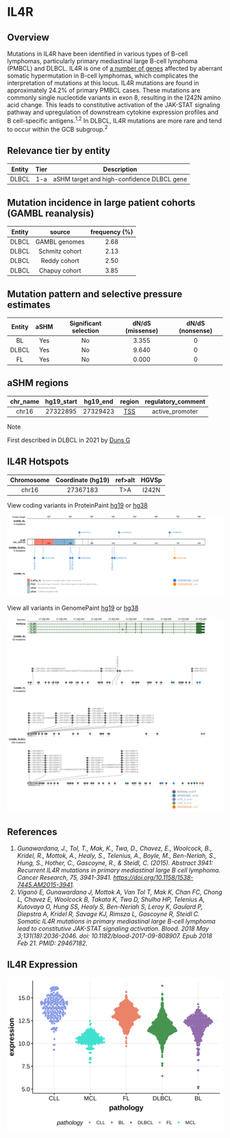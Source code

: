 # IL4R
## Overview
Mutations in IL4R have been identified in various types of B-cell lymphomas, particularly primary mediastinal large B-cell lymphoma (PMBCL) and DLBCL. IL4R is one of [a number of genes](https://github.com/morinlab/LLMPP/wiki/ashm) affected by aberrant somatic hypermutation in B-cell lymphomas, which complicates the interpretation of mutations at this locus. IL4R mutations are found in approximately 24.2% of primary PMBCL cases. These mutations are commonly single nucleotide variants in exon 8, resulting in the I242N amino acid change. This leads to constitutive activation of the JAK-STAT signaling pathway and upregulation of downstream cytokine expression profiles and B cell-specific antigens.<sup>1,2</sup> In DLBCL, IL4R mutations are more rare and tend to occur within the GCB subgroup.<sup>2</sup> 

## Relevance tier by entity

|Entity|Tier|Description               |
|:------:|:----:|--------------------------|
|DLBCL |1-a | aSHM target and high-confidence DLBCL gene|

## Mutation incidence in large patient cohorts (GAMBL reanalysis)

|Entity|source        |frequency (%)|
|:------:|:--------------:|:-------------:|
|DLBCL |GAMBL genomes |2.68         |
|DLBCL |Schmitz cohort|2.13         |
|DLBCL |Reddy cohort  |2.50         |
|DLBCL |Chapuy cohort |3.85         |

## Mutation pattern and selective pressure estimates

|Entity|aSHM|Significant selection|dN/dS (missense)|dN/dS (nonsense)|
|:------:|:----:|:---------------------:|:----------------:|:----------------:|
|BL    |Yes |No                   |3.355           |0               |
|DLBCL |Yes |No                   |9.640           |0               |
|FL    |Yes |No                   |0.000           |0               |

## aSHM regions

|chr_name|hg19_start|hg19_end|region                                                                                    |regulatory_comment|
|:--------:|:----------:|:--------:|:------------------------------------------------------------------------------------------:|:------------------:|
|chr16   |27322895  |27329423|[TSS](https://genome.ucsc.edu/s/rdmorin/GAMBL%20hg19?position=chr16%3A27322895%2D27329423)|active_promoter   |

> [!NOTE]
> First described in DLBCL in 2021 by [Duns G](https://pubmed.ncbi.nlm.nih.gov/33684939)


 ## IL4R Hotspots

| Chromosome |Coordinate (hg19) | ref>alt | HGVSp | 
 | :---:| :---: | :--: | :---: |
| chr16 | 27367183 | T>A | I242N |

View coding variants in ProteinPaint [hg19](https://morinlab.github.io/LLMPP/GAMBL/IL4R_protein.html)  or [hg38](https://morinlab.github.io/LLMPP/GAMBL/IL4R_protein_hg38.html)

![image](images/proteinpaint/IL4R_NM_000418.svg)

View all variants in GenomePaint [hg19](https://morinlab.github.io/LLMPP/GAMBL/IL4R.html)  or [hg38](https://morinlab.github.io/LLMPP/GAMBL/IL4R_hg38.html)

![image](images/proteinpaint/IL4R.svg)

## References
1. *Gunawardana, J., Tol, T., Mak, K., Twa, D., Chavez, E., Woolcock, B., Kridel, R., Mottok, A., Healy, S., Telenius, A., Boyle, M., Ben-Neriah, S., Hung, S., Hother, C., Gascoyne, R., & Steidl, C. (2015). Abstract 3941: Recurrent IL4R mutations in primary mediastinal large B cell lymphoma. Cancer Research, 75, 3941-3941. https://doi.org/10.1158/1538-7445.AM2015-3941.* 
2. *Viganò E, Gunawardana J, Mottok A, Van Tol T, Mak K, Chan FC, Chong L, Chavez E, Woolcock B, Takata K, Twa D, Shulha HP, Telenius A, Kutovaya O, Hung SS, Healy S, Ben-Neriah S, Leroy K, Gaulard P, Diepstra A, Kridel R, Savage KJ, Rimsza L, Gascoyne R, Steidl C. Somatic IL4R mutations in primary mediastinal large B-cell lymphoma lead to constitutive JAK-STAT signaling activation. Blood. 2018 May 3;131(18):2036-2046. doi: 10.1182/blood-2017-09-808907. Epub 2018 Feb 21. PMID: 29467182.*
## IL4R Expression
![image](images/gene_expression/IL4R_by_pathology.svg)
